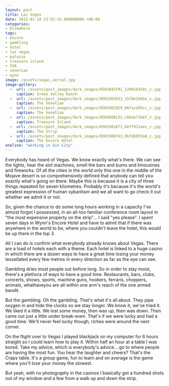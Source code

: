 ```yaml
---
layout: post
title: Las Vegas
date: 2013-01-10 23:55:15.000000000 +08:00
categories:
- Elsewhere
tags:
- encore
- gambling
- hotel
- las vegas
- palazzo
- treasure island
- USA
- venetian
- wynn
image: /assets/vegas_aerial.jpg
image-gallery:
  -  url: /assets/post_images/dark_images/8502943791_120018350c_z.jpg
     caption: Green Valley Ranch
  -  url: /assets/post_images/dark_images/8501983653_15f0e2b6be_z.jpg
     caption: The Venetian
  -  url: /assets/post_images/dark_images/8501982929_06facd56cc_z.jpg
     caption: The Venetian
  -  url: /assets/post_images/dark_images/8503088132_c664e73b6f_z.jpg
     caption: Treasure Island
  -  url: /assets/post_images/dark_images/8501981871_8e7f921aec_z.jpg
     caption: The Strip
  -  url: /assets/post_images/dark_images/8501980743_8b7db055a0_z.jpg
     caption: The Encore Hotel
oneline: "working in Sin City"
---
```

Everybody has heard of Vegas. We know exactly what's there. We can see the lights, hear the slot machines, smell the bars and bums and limousines and fireworks. Of all the cities in the world only this one in the middle of the Mojave desert is so comprehensively defined that anybody can tell you exactly what's going on there. Maybe this is because it is a city of three things repeated for seven kilometres. Probably it's because it's the world's greatest expression of human sybaritism and we all want to go check it out whether we admit it or not.

So, given the chance to do some long hours working in a capacity I've almost forgot I possessed, in an all-too familiar conference room layout in "the most expensive property on the strip"... I said "yes please". I spent seven days in Wynn's Encore Hotel and have to admit that if there was anywhere in the world to be, where you couldn't leave the hotel, this would be up there in the top 3.

All I can do is confirm what everybody already knows about Vegas. There are a load of hotels each with a theme. Each hotel is linked to a huge casino in which there are a dozen ways to have a great time losing your money tessellated every few metres in every direction as far as the eye can see.

Gambling dries most people out before long. So in order to stay moist, there's a plethora of ways to have a good time. Restaurants, bars, clubs, concerts, shows, sports, machine guns, hookers, ferraris, choppers, animals, whathaveyou are all within one arm's reach of the one armed bandit.

But the gambling. Oh the gambling. That's what it's all about. They pipe oxygen in and hide the clocks so we stay longer. We know it, we've tried it. We liked it a little. We lost some money, then was up, then was down. Then came out just a little under break-even. That's if we were lucky and had a good time. We'll never feel lucky though, riches were around the next corner.

On the flight over to Vegas I played blackjack on my computer for 6 hours straight so I could learn how to play it. Within half an hour at a table I was bored. Take my advice, which is everybody's advice... go to where people are having the most fun. You hear the laughter and cheers? That's the Craps table. It's a group game, fun to learn and on average is the game where you'll lose your money the slowest.

But yeah, with no photography in the casinos I basically got a hundred shots out of my window and a few from a walk up and down the strip.